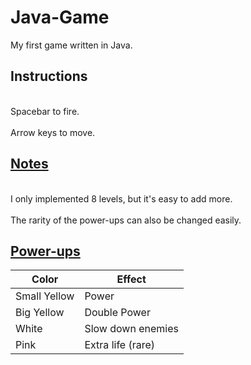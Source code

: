 
<h1>Java-Game</h1>
My first game written in Java.

<h2>Instructions</h2>
<br>Spacebar to fire.</br><br>
Arrow keys to move.

<h2><u>Notes</u></h2>
<br>I only implemented 8 levels, but it's easy to add more.</br><br>
The rarity of the power-ups can also be changed easily.

<h2><u>Power-ups</u></h2>

Color|Effect
-----|------
Small Yellow | Power
Big Yellow | Double Power
White | Slow down enemies
Pink | Extra life (rare)
